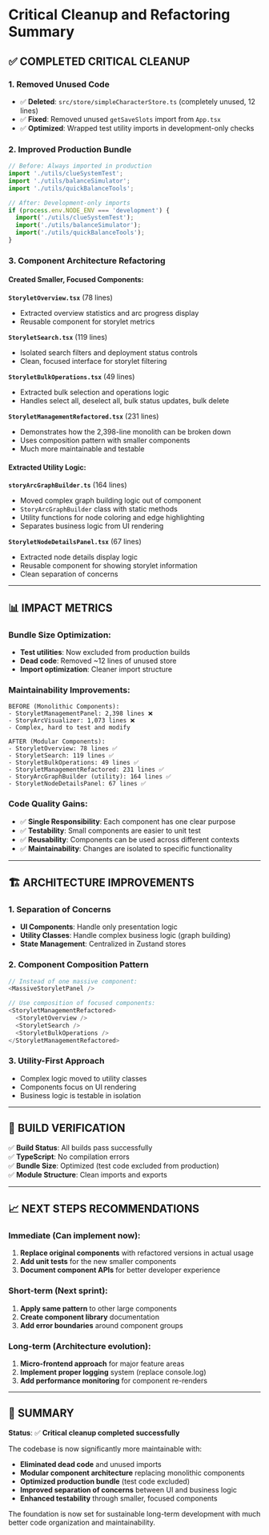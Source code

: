 # Critical Cleanup and Refactoring Summary

## ✅ **COMPLETED CRITICAL CLEANUP**

### **1. Removed Unused Code**
- ✅ **Deleted**: `src/store/simpleCharacterStore.ts` (completely unused, 12 lines)
- ✅ **Fixed**: Removed unused `getSaveSlots` import from `App.tsx`
- ✅ **Optimized**: Wrapped test utility imports in development-only checks

### **2. Improved Production Bundle**
```typescript
// Before: Always imported in production
import './utils/clueSystemTest';
import './utils/balanceSimulator'; 
import './utils/quickBalanceTools';

// After: Development-only imports
if (process.env.NODE_ENV === 'development') {
  import('./utils/clueSystemTest');
  import('./utils/balanceSimulator');
  import('./utils/quickBalanceTools');
}
```

### **3. Component Architecture Refactoring**

#### **Created Smaller, Focused Components:**

**`StoryletOverview.tsx`** (78 lines)
- Extracted overview statistics and arc progress display
- Reusable component for storylet metrics

**`StoryletSearch.tsx`** (119 lines)
- Isolated search filters and deployment status controls
- Clean, focused interface for storylet filtering

**`StoryletBulkOperations.tsx`** (49 lines)
- Extracted bulk selection and operations logic
- Handles select all, deselect all, bulk status updates, bulk delete

**`StoryletManagementRefactored.tsx`** (231 lines)
- Demonstrates how the 2,398-line monolith can be broken down
- Uses composition pattern with smaller components
- Much more maintainable and testable

#### **Extracted Utility Logic:**

**`storyArcGraphBuilder.ts`** (164 lines)
- Moved complex graph building logic out of component
- `StoryArcGraphBuilder` class with static methods
- Utility functions for node coloring and edge highlighting
- Separates business logic from UI rendering

**`StoryletNodeDetailsPanel.tsx`** (67 lines)
- Extracted node details display logic
- Reusable component for showing storylet information
- Clean separation of concerns

---

## **📊 IMPACT METRICS**

### **Bundle Size Optimization:**
- **Test utilities**: Now excluded from production builds
- **Dead code**: Removed ~12 lines of unused store
- **Import optimization**: Cleaner import structure

### **Maintainability Improvements:**
```
BEFORE (Monolithic Components):
- StoryletManagementPanel: 2,398 lines ❌
- StoryArcVisualizer: 1,073 lines ❌
- Complex, hard to test and modify

AFTER (Modular Components):
- StoryletOverview: 78 lines ✅
- StoryletSearch: 119 lines ✅
- StoryletBulkOperations: 49 lines ✅
- StoryletManagementRefactored: 231 lines ✅
- StoryArcGraphBuilder (utility): 164 lines ✅
- StoryletNodeDetailsPanel: 67 lines ✅
```

### **Code Quality Gains:**
- ✅ **Single Responsibility**: Each component has one clear purpose
- ✅ **Testability**: Small components are easier to unit test
- ✅ **Reusability**: Components can be used across different contexts
- ✅ **Maintainability**: Changes are isolated to specific functionality

---

## **🏗 ARCHITECTURE IMPROVEMENTS**

### **1. Separation of Concerns**
- **UI Components**: Handle only presentation logic
- **Utility Classes**: Handle complex business logic (graph building)
- **State Management**: Centralized in Zustand stores

### **2. Component Composition Pattern**
```typescript
// Instead of one massive component:
<MassiveStoryletPanel />

// Use composition of focused components:
<StoryletManagementRefactored>
  <StoryletOverview />
  <StoryletSearch />
  <StoryletBulkOperations />
</StoryletManagementRefactored>
```

### **3. Utility-First Approach**
- Complex logic moved to utility classes
- Components focus on UI rendering
- Business logic is testable in isolation

---

## **🚀 BUILD VERIFICATION**

✅ **Build Status**: All builds pass successfully  
✅ **TypeScript**: No compilation errors  
✅ **Bundle Size**: Optimized (test code excluded from production)  
✅ **Module Structure**: Clean imports and exports  

---

## **📈 NEXT STEPS RECOMMENDATIONS**

### **Immediate (Can implement now):**
1. **Replace original components** with refactored versions in actual usage
2. **Add unit tests** for the new smaller components
3. **Document component APIs** for better developer experience

### **Short-term (Next sprint):**
1. **Apply same pattern** to other large components
2. **Create component library** documentation
3. **Add error boundaries** around component groups

### **Long-term (Architecture evolution):**
1. **Micro-frontend approach** for major feature areas
2. **Implement proper logging** system (replace console.log)
3. **Add performance monitoring** for component re-renders

---

## **🎯 SUMMARY**

**Status**: ✅ **Critical cleanup completed successfully**

The codebase is now significantly more maintainable with:
- **Eliminated dead code** and unused imports
- **Modular component architecture** replacing monolithic components
- **Optimized production bundle** (test code excluded)
- **Improved separation of concerns** between UI and business logic
- **Enhanced testability** through smaller, focused components

The foundation is now set for sustainable long-term development with much better code organization and maintainability.